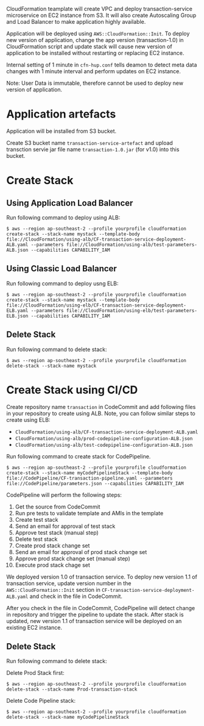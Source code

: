 CloudFormation teamplate will create VPC and deploy transaction-service microservice on EC2 instance from S3. It will also create Autoscaling Group and Load Balancer to make application highly available. 

Application will be deployed using `AWS::CloudFormation::Init`. To deploy new version of application, change the app version (transaction-1.0) in CloudFormation script and update stack will cause new version of application to be installed without restarting or replacing EC2 instance. 

Internal setting of 1 minute in `cfn-hup.conf` tells deamon to detect meta data changes with 1 minute interval and perform updates on EC2 instance.  

Note: User Data is immutable, therefore cannot be used to deploy new version of application.  

# Application artefacts
Application will be installed from S3 bucket. 

Create S3 bucket name `transaction-service-artefact` and upload transction servie jar file name `transaction-1.0.jar` (for v1.0) into this bucket. 


# Create Stack 
## Using Application Load Balancer

Run following command to deploy using ALB:

`$ aws --region ap-southeast-2 --profile yourprofile cloudformation create-stack --stack-name mystack --template-body file://CloudFormation/using-alb/CF-transaction-service-deployment-ALB.yaml --parameters file://CloudFormation/using-alb/test-parameters-ALB.json --capabilities CAPABILITY_IAM`


## Using Classic Load Balancer

Run following command to deploy usng ELB:

`$ aws --region ap-southeast-2 --profile yourprofile cloudformation create-stack --stack-name mystack --template-body file://CloudFormation/using-elb/CF-transaction-service-deployment-ELB.yaml --parameters file://CloudFormation/using-elb/test-parameters-ELB.json --capabilities CAPABILITY_IAM`


## Delete Stack

Run following command to delete stack:

`$ aws --region ap-southeast-2 --profile yourprofile cloudformation delete-stack --stack-name mystack`



# Create Stack using CI/CD

Create repository name `transaction` in CodeCommit and add following files in your repository to create using ALB. Note, you can follow similar steps to create using ELB:

- `CloudFormation/using-alb/CF-transaction-service-deployment-ALB.yaml`
- `CloudFormation/using-alb/prod-codepipeline-configuration-ALB.json`
- `CloudFormation/using-alb/test-codepipeline-configuration-ALB.json`


Run following command to create stack for CodePipeline. 

`$ aws --region ap-southeast-2 --profile yourprofile cloudformation create-stack --stack-name myCodePipelineStack --template-body file://CodePipeline/CF-transaction-pipeline.yaml --parameters file://CodePipeline/parameters.json --capabilities CAPABILITY_IAM`


CodePipeline will perform the following steps:
1. Get the source from CodeCommit
2. Run pre tests to validate template and AMIs in the template
3. Create test stack 
4. Send an email for approval of test stack 
5. Approve test stack (manual step)
6. Delete test stack 
7. Create prod stack change set 
8. Send an email for approval of prod stack change set 
9. Approve prod stack change set (manual step)
10. Execute prod stack chage set 

We deployed version 1.0 of transaction service. To deploy new version 1.1 of transaction service, update version number in the `AWS::CloudFormation::Init` section in `CF-transaction-service-deployment-ALB.yaml` and check in the file in CodeCommit. 

After you check in the file in CodeCommit, CodePipeline will detect change in repository and trigger the pipeline to update the stack. After stack is updated, new version 1.1 of transaction service will be deployed on an existing EC2 instance. 

## Delete Stack

Run following command to delete stack:

Delete Prod Stack first:

`$ aws --region ap-southeast-2 --profile yourprofile cloudformation delete-stack --stack-name Prod-transaction-stack`


Delete Code Pipeline stack:

`$ aws --region ap-southeast-2 --profile yourprofile cloudformation delete-stack --stack-name myCodePipelineStack`


